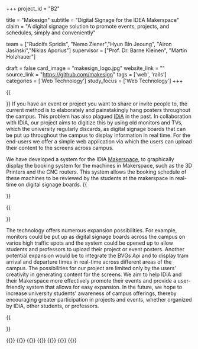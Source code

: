 +++
project_id = "B2"

title = "Makesign"
subtitle = "Digital Signage for the IDEA Makerspace"
claim = "A digital signage solution to promote events, projects, and schedules, simply and conveniently"


team = ["Rudolfs Spridis", "Nemo Ziener","Hyun Bin Jeoung", "Airon Jasinski","Niklas Aporius"]
supervisor = ["Prof. Dr. Barne Kleinen", "Martin Holzhauer"]

draft = false
card_image = "makesign_logo.jpg"
website_link = ""
source_link = "https://github.com/makesign"
tags = ['web', 'rails']
categories = ['Web Technology']
study_focus = ['Web Technology']
+++


{{<section title="Overview">}}
If you have an event or project you want to share or invite people to, the current method is to elaborately and painstakingly hang posters throughout the campus. This problem has also plagued [IDiA](https://entrepreneurship.htw-berlin.de/ueber-uns/ideas-in-action-idia/ueber-idia/) in the past. In collaboration with IDiA, our project aims to digitize this by using old monitors and TVs, which the university regularly discards, as digital signage boards that can be put up throughout the campus to display information in real time. For the end-users we offer a simple web application via which the users can upload their content to the screens across campus. 

We have developed a system for the IDiA [Makerspace](https://entrepreneurship.htw-berlin.de/ueber-uns/ideas-in-action-idia/idia-spaces/maker-space/), to graphically display the booking system for the machines in Makerspace, such as the 3D Printers and the CNC routers. This system allows the booking schedule of these machines to be reviewed by the students at the makerspace in real-time on digital signage boards.
{{</section>}}

 
{{<section title="Future">}}

The technology offers numerous expansion possibilities. For example, monitors could be put up as digital signage boards across the campus on varios high traffic spots and the system could be opened up to allow students and professors to upload their project or event posters. Another potential expansion would be to integrate the BVGs Api and to display tram arrival and departure times in real-time across different areas of the campus.
The possibilities for our project are limited only by the users' creativity in generating content for the screens. We aim to help IDiA and their Makerspace more effectively promote their events and provide a user-friendly system that allows for easy expansion. In the future, we hope to increase university students' awareness of campus offerings, thereby encouraging greater participation in projects and events, whether organized by IDiA, other students, or professors.


{{</section>}}

{{<gallery>}}
{{<team-member image="rudi.png" name="Rudolfs Spridis">}} 
{{<team-member image="nikki.png" name="Niklas Aporius">}}
{{<team-member image="nemo.png" name="Nemo Ziener">}}
{{<team-member image="Hyun.png" name="Hyun Bin Jeoung">}}
{{<team-member image="Airon.png" name="Airon Jasinski">}}
{{</gallery>}}
